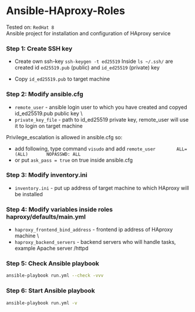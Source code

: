 # Ansible-HAproxy-Roles
Tested on: `RedHat 8` \
Ansible project for installation and configuration of HAproxy service

### Step 1: Create SSH key
 * Create own ssh-key `ssh-keygen -t ed25519`
    Inside `ls ~/.ssh/` are created 
    id `ed25519.pub` (public) and  `id_ed25519` (private) key

* Copy `id_ed25519.pub` to target machine

### Step 2: Modify ansible.cfg
 * `remote_user` - ansible login user to which you have created and copyed id_ed25519.pub public key \
 * `private_key_file` - path to id_ed25519 private key, remote_user will use it to login on target machine
 
 Privilege_escalation is allowed in ansible.cfg so:
 * add following, type command `visudo` and add `remote_user        ALL=(ALL)       NOPASSWD: ALL`
 * or put `ask_pass = true` on true inside ansible.cfg

### Step 3: Modify inventory.ini
 * `inventory.ini` - put up address of target machine to which HAproxy will be installed

### Step 4: Modify variables inside roles haproxy/defaults/main.yml
 * `haproxy_frontend_bind_address` - frontend ip address of HAproxy machine \
 * `haproxy_backend_servers` - backend servers who will handle tasks, example Apache server /httpd

### Step 5: Check Ansible playbook
```bash
ansible-playbook run.yml --check -vvv
```

### Step 6: Start Ansible playbook
```bash
ansible-playbook run.yml -v
```
